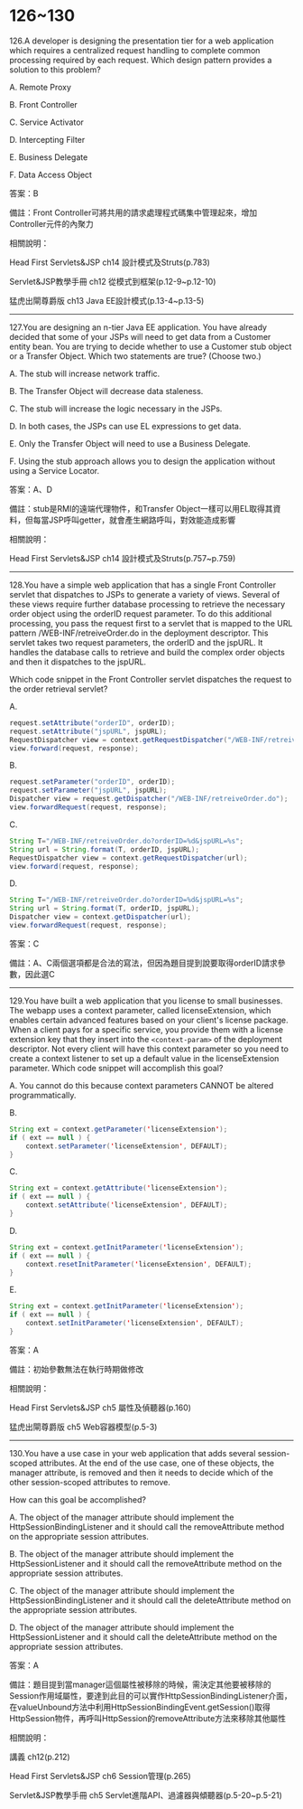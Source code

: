 126~130
========================
126.A developer is designing the presentation tier for a web application which requires a centralized request handling to complete common processing required by each request. Which design pattern provides a solution to this problem?

A.   Remote Proxy 

B.   Front Controller 

C.   Service Activator 

D.   Intercepting Filter 

E.   Business Delegate 

F.   Data Access Object

答案：B

備註：Front Controller可將共用的請求處理程式碼集中管理起來，增加Controller元件的內聚力

相關說明：

Head First Servlets&JSP ch14 設計模式及Struts(p.783)

Servlet&JSP教學手冊 ch12 從模式到框架(p.12-9~p.12-10)

猛虎出閘尊爵版 ch13 Java EE設計模式(p.13-4~p.13-5)

---
127.You are designing an n-tier Java EE application. You have already decided that some of your JSPs will need to get data from a Customer entity bean. You are trying to decide whether to use a Customer stub object or a Transfer Object. Which two statements are true? (Choose two.)

A.   The stub will increase network traffic. 

B.   The Transfer Object will decrease data staleness. 

C.   The stub will increase the logic necessary in the JSPs. 

D.   In both cases, the JSPs can use EL expressions to get data. 

E.   Only the Transfer Object will need to use a Business Delegate. 

F.   Using the stub approach allows you to design the application without using a Service Locator.

答案：A、D

備註：stub是RMI的遠端代理物件，和Transfer Object一樣可以用EL取得其資料，但每當JSP呼叫getter，就會產生網路呼叫，對效能造成影響

相關說明：

Head First Servlets&JSP ch14 設計模式及Struts(p.757~p.759)


---
128.You have a simple web application that has a single Front Controller servlet that dispatches to JSPs to generate a variety of views. Several of these views require further database processing to retrieve the necessary order object using the orderID request parameter. To do this additional processing, you pass the request first to a servlet that is mapped to the URL pattern /WEB-INF/retreiveOrder.do in the deployment descriptor. This servlet takes two request parameters, the orderID and the jspURL. It handles the database calls to retrieve and build the complex order objects and then it dispatches to the jspURL. 

Which code snippet in the Front Controller servlet dispatches the request to the order retrieval servlet?

A.   

```java
request.setAttribute("orderID", orderID);
request.setAttribute("jspURL", jspURL); 
RequestDispatcher view = context.getRequestDispatcher("/WEB-INF/retreiveOrder.do"); 
view.forward(request, response); 
```

B.   

```java
request.setParameter("orderID", orderID);
request.setParameter("jspURL", jspURL); 
Dispatcher view = request.getDispatcher("/WEB-INF/retreiveOrder.do"); 
view.forwardRequest(request, response); 
```

C.   

```java
String T="/WEB-INF/retreiveOrder.do?orderID=%d&jspURL=%s"; 
String url = String.format(T, orderID, jspURL); 
RequestDispatcher view = context.getRequestDispatcher(url);
view.forward(request, response); 
```

D.  

```java
String T="/WEB-INF/retreiveOrder.do?orderID=%d&jspURL=%s"; 
String url = String.format(T, orderID, jspURL); 
Dispatcher view = context.getDispatcher(url);
view.forwardRequest(request, response);
```

答案：C

備註：A、C兩個選項都是合法的寫法，但因為題目提到說要取得orderID請求參數，因此選C

---
129.You have built a web application that you license to small businesses. The webapp uses a context parameter, called licenseExtension, which enables certain advanced features based on your client's license package. When a client pays for a specific service, you provide them with a license extension key that they insert into the `<context-param>` of the deployment descriptor. Not every client will have this context parameter so you need to create a context listener to set up a default value in the licenseExtension parameter. Which code snippet will accomplish this goal?

A.   You cannot do this because context parameters CANNOT be altered programmatically. 

B.   

```java
String ext = context.getParameter('licenseExtension'); 
if ( ext == null ) { 
	context.setParameter('licenseExtension', DEFAULT); 
} 
```

C.   

```java
String ext = context.getAttribute('licenseExtension'); 
if ( ext == null ) { 
	context.setAttribute('licenseExtension', DEFAULT); 
}
```

D.   

```java
String ext = context.getInitParameter('licenseExtension'); 
if ( ext == null ) {
	context.resetInitParameter('licenseExtension', DEFAULT); 
} 
```

E.   

```java
String ext = context.getInitParameter('licenseExtension'); 
if ( ext == null ) { 
	context.setInitParameter('licenseExtension', DEFAULT); 
}
```

答案：A

備註：初始參數無法在執行時期做修改

相關說明：

Head First Servlets&JSP ch5 屬性及偵聽器(p.160)

猛虎出閘尊爵版 ch5 Web容器模型(p.5-3)



---
130.You have a use case in your web application that adds several session-scoped attributes.  At the end of the use case, one of these objects, the manager attribute, is removed and then it needs to decide which of the other session-scoped attributes to remove. 

How can this goal be accomplished?

A.   The object of the manager attribute should implement the HttpSessionBindingListener and it should call the removeAttribute method on the appropriate session attributes.

B.   The object of the manager attribute should implement the HttpSessionListener and it should call the removeAttribute method on the appropriate session attributes.

C.   The object of the manager attribute should implement the HttpSessionBindingListener and it should call the deleteAttribute method on the appropriate session attributes. 

D.   The object of the manager attribute should implement the HttpSessionListener and it should call the deleteAttribute method on the appropriate session attributes.


答案：A

備註：題目提到當manager這個屬性被移除的時候，需決定其他要被移除的Session作用域屬性，要達到此目的可以實作HttpSessionBindingListener介面，在valueUnbound方法中利用HttpSessionBindingEvent.getSession()取得HttpSession物件，再呼叫HttpSession的removeAttribute方法來移除其他屬性

相關說明：

講義 ch12(p.212)

Head First Servlets&JSP ch6 Session管理(p.265)

Servlet&JSP教學手冊 ch5 Servlet進階API、過濾器與傾聽器(p.5-20~p.5-21)


